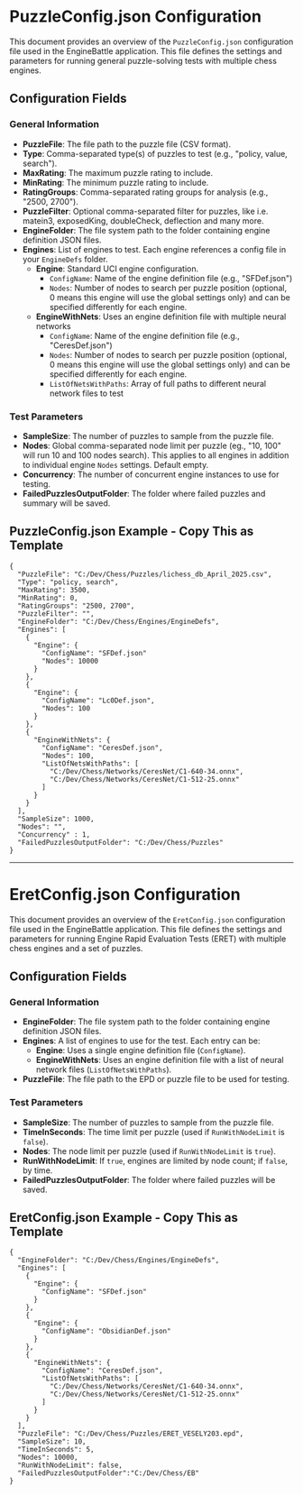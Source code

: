 # PuzzleConfig.json Configuration

This document provides an overview of the `PuzzleConfig.json` configuration file used in the EngineBattle application. This file defines the settings and parameters for running general puzzle-solving tests with multiple chess engines.

## Configuration Fields

### General Information

- **PuzzleFile**: The file path to the puzzle file (CSV format).
- **Type**: Comma-separated type(s) of puzzles to test (e.g., "policy, value, search").
- **MaxRating**: The maximum puzzle rating to include.
- **MinRating**: The minimum puzzle rating to include.
- **RatingGroups**: Comma-separated rating groups for analysis (e.g., "2500, 2700").
- **PuzzleFilter**: Optional comma-separated filter for puzzles, like i.e. matein3, exposedKing, doubleCheck, deflection and many more.
- **EngineFolder**: The file system path to the folder containing engine definition JSON files.
- **Engines**: List of engines to test. Each engine references a config file in your `EngineDefs` folder.
  - **Engine**: Standard UCI engine configuration.
    - `ConfigName`: Name of the engine definition file (e.g., "SFDef.json")
    - `Nodes`: Number of nodes to search per puzzle position (optional, 0 means this engine will use the global settings only) and can be specified differently for each engine.
  - **EngineWithNets**: Uses an engine definition file with multiple neural networks
    - `ConfigName`: Name of the engine definition file (e.g., "CeresDef.json")
    - `Nodes`: Number of nodes to search per puzzle position (optional, 0 means this engine will use the global settings only) and can be specified differently for each engine.
    - `ListOfNetsWithPaths`: Array of full paths to different neural network files to test

### Test Parameters

- **SampleSize**: The number of puzzles to sample from the puzzle file.
- **Nodes**: Global comma-separated node limit per puzzle (eg., "10, 100" will run 10 and 100 nodes search). This applies to all engines in addition to individual engine `Nodes` settings. Default empty.
- **Concurrency**: The number of concurrent engine instances to use for testing.
- **FailedPuzzlesOutputFolder**: The folder where failed puzzles and summary will be saved.

## PuzzleConfig.json Example - Copy This as Template

```
{
  "PuzzleFile": "C:/Dev/Chess/Puzzles/lichess_db_April_2025.csv",
  "Type": "policy, search",
  "MaxRating": 3500,
  "MinRating": 0,
  "RatingGroups": "2500, 2700",
  "PuzzleFilter": "",
  "EngineFolder": "C:/Dev/Chess/Engines/EngineDefs",
  "Engines": [
    {
      "Engine": {
        "ConfigName": "SFDef.json"
        "Nodes": 10000
      }
    },
    {
      "Engine": {
        "ConfigName": "Lc0Def.json",
        "Nodes": 100
      }
    },
    {
      "EngineWithNets": {
        "ConfigName": "CeresDef.json",
        "Nodes": 100,
        "ListOfNetsWithPaths": [
          "C:/Dev/Chess/Networks/CeresNet/C1-640-34.onnx",
          "C:/Dev/Chess/Networks/CeresNet/C1-512-25.onnx"
        ]
      }
    }
  ],
  "SampleSize": 1000,
  "Nodes": "",
  "Concurrency" : 1,
  "FailedPuzzlesOutputFolder": "C:/Dev/Chess/Puzzles"
}
```

---

# EretConfig.json Configuration

This document provides an overview of the `EretConfig.json` configuration file used in the EngineBattle application. This file defines the settings and parameters for running Engine Rapid Evaluation Tests (ERET) with multiple chess engines and a set of puzzles.

## Configuration Fields

### General Information

- **EngineFolder**: The file system path to the folder containing engine definition JSON files.
- **Engines**: A list of engines to use for the test. Each entry can be:
  - **Engine**: Uses a single engine definition file (`ConfigName`).
  - **EngineWithNets**: Uses an engine definition file with a list of neural network files (`ListOfNetsWithPaths`).
- **PuzzleFile**: The file path to the EPD or puzzle file to be used for testing.

### Test Parameters

- **SampleSize**: The number of puzzles to sample from the puzzle file.
- **TimeInSeconds**: The time limit per puzzle (used if `RunWithNodeLimit` is `false`).
- **Nodes**: The node limit per puzzle (used if `RunWithNodeLimit` is `true`).
- **RunWithNodeLimit**: If `true`, engines are limited by node count; if `false`, by time.
- **FailedPuzzlesOutputFolder**: The folder where failed puzzles will be saved.

## EretConfig.json Example - Copy This as Template

```
{
  "EngineFolder": "C:/Dev/Chess/Engines/EngineDefs",
  "Engines": [
    {
      "Engine": {
        "ConfigName": "SFDef.json"
      }
    },
    {
      "Engine": {
        "ConfigName": "ObsidianDef.json"
      }
    },
    {
      "EngineWithNets": {
        "ConfigName": "CeresDef.json",
        "ListOfNetsWithPaths": [
          "C:/Dev/Chess/Networks/CeresNet/C1-640-34.onnx",
          "C:/Dev/Chess/Networks/CeresNet/C1-512-25.onnx"
        ]
      }
    }
  ],
  "PuzzleFile": "C:/Dev/Chess/Puzzles/ERET_VESELY203.epd",
  "SampleSize": 10,
  "TimeInSeconds": 5,
  "Nodes": 10000,
  "RunWithNodeLimit": false,
  "FailedPuzzlesOutputFolder":"C:/Dev/Chess/EB"
}
```
